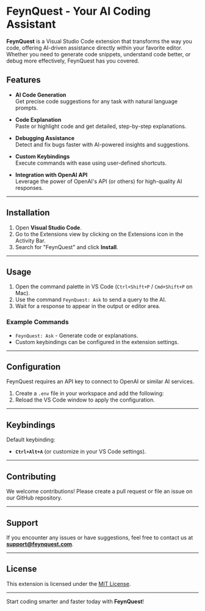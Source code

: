 # FeynQuest - Your AI Coding Assistant  

**FeynQuest** is a Visual Studio Code extension that transforms the way you code, offering AI-driven assistance directly within your favorite editor. Whether you need to generate code snippets, understand code better, or debug more effectively, FeynQuest has you covered.

## Features  

- **AI Code Generation**  
  Get precise code suggestions for any task with natural language prompts.  

- **Code Explanation**  
  Paste or highlight code and get detailed, step-by-step explanations.  

- **Debugging Assistance**  
  Detect and fix bugs faster with AI-powered insights and suggestions.  

- **Custom Keybindings**  
  Execute commands with ease using user-defined shortcuts.  

- **Integration with OpenAI API**  
  Leverage the power of OpenAI's API (or others) for high-quality AI responses.  

---

## Installation  

1. Open **Visual Studio Code**.  
2. Go to the Extensions view by clicking on the Extensions icon in the Activity Bar.  
3. Search for "FeynQuest" and click **Install**.  

---

## Usage  

1. Open the command palette in VS Code (`Ctrl+Shift+P` / `Cmd+Shift+P` on Mac).  
2. Use the command `FeynQuest: Ask` to send a query to the AI.  
3. Wait for a response to appear in the output or editor area.  

### Example Commands  

- `FeynQuest: Ask` - Generate code or explanations.  
- Custom keybindings can be configured in the extension settings.

---

## Configuration  

FeynQuest requires an API key to connect to OpenAI or similar AI services.  

1. Create a `.env` file in your workspace and add the following:  
2. Reload the VS Code window to apply the configuration.  

---

## Keybindings  

Default keybinding:  
- **`Ctrl+Alt+A`** (or customize in your VS Code settings).  

---

## Contributing  

We welcome contributions! Please create a pull request or file an issue on our GitHub repository.  

---

## Support  

If you encounter any issues or have suggestions, feel free to contact us at **support@feynquest.com**.  

---

## License  

This extension is licensed under the [MIT License](LICENSE).  

---

Start coding smarter and faster today with **FeynQuest**!
